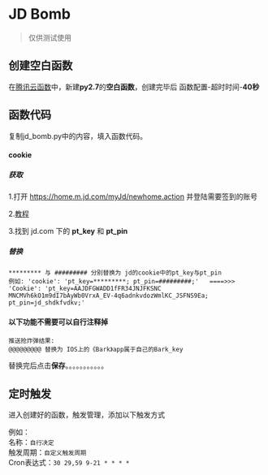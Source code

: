 # JD Bomb
> 仅供测试使用

## 创建空白函数

在[腾讯云函数](https://console.cloud.tencent.com/scf/index/1)中，新建**py2.7**的**空白函数**，创建完毕后 函数配置-超时时间-**40秒**

## 函数代码
复制jd_bomb.py中的内容，填入函数代码。

#### cookie
##### 获取
1.打开 https://home.m.jd.com/myJd/newhome.action 并登陆需要签到的账号

2.[教程](http://www.cnplugins.com/tool/check-cookie.html) 

3.找到 jd.com 下的 **pt_key** 和 **pt_pin** 

##### 替换
```
********* 与 ######### 分别替换为 jd的cookie中的pt_key与pt_pin
例如: 'cookie': 'pt_key=*********; pt_pin=#########;'   ====>>>  'Cookie': 'pt_key=AAJDFGWADD1fFR34JNJFKSNC MNCMVh6kO1m9dI7bAyWb0VrxA_EV-4q6adnkvdozWmlKC_JSFNS9Ea; pt_pin=jd_shdkfvdkv;' 
```

#### 以下功能不需要可以自行注释掉  
```
推送抢炸弹结果:  
@@@@@@@@@ 替换为 IOS上的《Bark》app属于自己的Bark_key 
```

替换完后点击**保存**。。。。。。。。。。。

## 定时触发
进入创建好的函数，触发管理，添加以下触发方式  

例如：  
名称：`自行决定`  
触发周期：`自定义触发周期`  
Cron表达式：`30 29,59 9-21 * * * *`